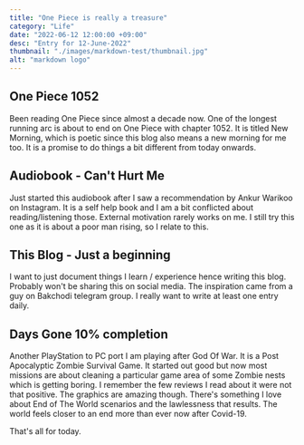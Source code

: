 ```yaml
---
title: "One Piece is really a treasure"
category: "Life"
date: "2022-06-12 12:00:00 +09:00"
desc: "Entry for 12-June-2022"
thumbnail: "./images/markdown-test/thumbnail.jpg"
alt: "markdown logo"
---
```


## One Piece 1052
Been reading One Piece since almost a decade now. One of the longest running arc is about to end on One Piece with chapter 1052.
It is titled New Morning, which is poetic since this blog also means a new morning for me too. It is a promise to do things a bit different from today onwards.


## Audiobook - Can't Hurt Me

Just started this audiobook after I saw a recommendation by Ankur Warikoo on Instagram. It is a self help book and I am a bit conflicted about reading/listening those. 
External motivation rarely works on me. I still try this one as it is about a poor man rising, so I relate to this.

## This Blog - Just a beginning

I want to just document things I learn / experience hence writing this blog. Probably won't be sharing this on social media. The inspiration came from a guy on Bakchodi telegram group. I really want to write at least one entry daily.

## Days Gone 10% completion

Another PlayStation to PC port I am playing after God Of War. It is a Post Apocalyptic Zombie Survival Game. It started out good but now most missions are about cleaning a particular game area of some Zombie nests which is getting boring. I remember the few reviews I read about it were not that positive. The graphics are amazing though.
There's something I love about End of The World scenarios and the lawlessness that results. The world feels closer to an end more than ever now after Covid-19.

That's all for today.

